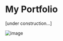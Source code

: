 # My Portfolio
[under construction...]

![image](https://github.com/amadr-95/portfolio/assets/122611230/a87c8812-a9db-4c61-b52e-d32c5221dcd3)

